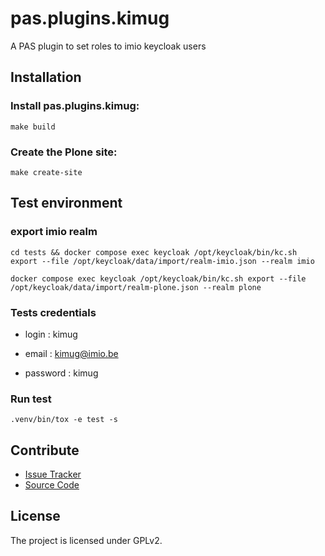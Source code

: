 # pas.plugins.kimug

A PAS plugin to set roles to imio keycloak users

## Installation

### Install pas.plugins.kimug:

```shell
make build
```

### Create the Plone site:

```shell
make create-site
```

## Test environment

### export imio realm

```shell
cd tests && docker compose exec keycloak /opt/keycloak/bin/kc.sh export --file /opt/keycloak/data/import/realm-imio.json --realm imio

docker compose exec keycloak /opt/keycloak/bin/kc.sh export --file /opt/keycloak/data/import/realm-plone.json --realm plone
```

### Tests credentials

- login : kimug

- email : kimug@imio.be

- password : kimug

### Run test

```shell
.venv/bin/tox -e test -s
```

## Contribute

- [Issue Tracker](https://github.com/imio/pas.plugins.kimug/issues)
- [Source Code](https://github.com/imio/pas.plugins.kimug/)

## License

The project is licensed under GPLv2.
